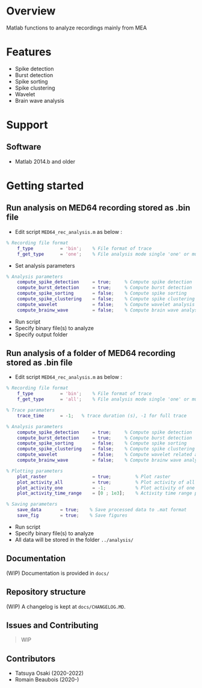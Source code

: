<!-- ##### Overview ##### -->
# Overview

Matlab functions to analyze recordings mainly from MEA

<!-- ##### Features ##### -->
# Features

* Spike detection
* Burst detection
* Spike sorting
* Spike clustering
* Wavelet
* Brain wave analysis

<!-- ##### Support ##### -->
# Support

## Software
* Matlab 2014.b and older

<!-- ##### Getting started ##### -->
# Getting started

## Run analysis on MED64 recording stored as .bin file

* Edit script ```MED64_rec_analysis.m``` as below :

``` Matlab
% Recording file format
    f_type          = 'bin';    % File format of trace
    f_get_type      = 'one';    % File analysis mode single 'one' or multiple 'all'
```

* Set analysis parameters

``` Matlab
% Analysis parameters
    compute_spike_detection     = true;     % Compute spike detection
    compute_burst_detection     = true;     % Compute burst detection
    compute_spike_sorting       = false;    % Compute spike sorting
    compute_spike_clustering    = false;    % Compute spike clustering
    compute_wavelet             = false;    % Compute wavelet analysis
    compute_brainw_wave         = false;    % Compute brain wave analysis
```

* Run script
* Specify binary file(s) to analyze
* Specify output folder

## Run analysis of a folder of MED64 recording stored as .bin file

* Edit script ```MED64_rec_analysis.m``` as below :

``` Matlab
% Recording file format
    f_type          = 'bin';    % File format of trace
    f_get_type      = 'all';    % File analysis mode single 'one' or multiple 'all'

% Trace paramaters
    trace_time      = -1;   % trace duration (s), -1 for full trace 

% Analysis parameters
    compute_spike_detection     = true;     % Compute spike detection
    compute_burst_detection     = true;     % Compute burst detection
    compute_spike_sorting       = false;    % Compute spike sorting
    compute_spike_clustering    = false;    % Compute spike clustering
    compute_wavelet             = false;    % Compute wavelet related analysis
    compute_brainw_wave         = false;    % Compute brainw wave analysis

% Plotting parameters
    plot_raster                 = true;         % Plot raster
    plot_activity_all           = true;         % Plot activity of all electrodes
    plot_activity_one           = -1;           % Plot activity of one electrode (-1 : disabled)
    plot_activity_time_range    = [0 ; 1e3];    % Activity time range plotted (s) ([-1;0] : all trace)

% Saving parameters
    save_data       = true;    % Save processed data to .mat format
    save_fig        = true;    % Save figures
```

* Run script
* Specify binary file(s) to analyze
* All data will be stored in the folder ```../analysis/```

## Documentation

(WIP) Documentation is provided in ```docs/```

## Repository structure

(WIP) A changelog is kept at ```docs/CHANGELOG.MD```.

## Issues and Contributing

> WIP

## Contributors

* Tatsuya Osaki (2020-2022)
* Romain Beaubois (2020-)